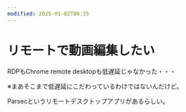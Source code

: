 ```yaml
---
modified: 2025-01-02T00:35
---
```

# リモートで動画編集したい

RDPもChrome remote desktopも低遅延じゃなかった・・・

※まあそこまで低遅延にこだわっているわけではないんだけど。

Parsecというリモートデスクトップアプリがあるらしい。